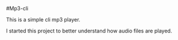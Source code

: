 #Mp3-cli

This is a simple cli mp3 player.

I started this project to better understand how audio files are played.
